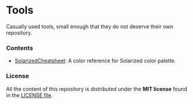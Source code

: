 # Tools
Casually used tools, small enough that they do not deserve their own repository.

### Contents
  * [SolarizedCheatsheet](SolarizedCheatsheet): A color reference for Solarized
  color palette.

### License
All the content of this repository is distributed under the **MIT license**
found in the [LICENSE file](LICENSE).
